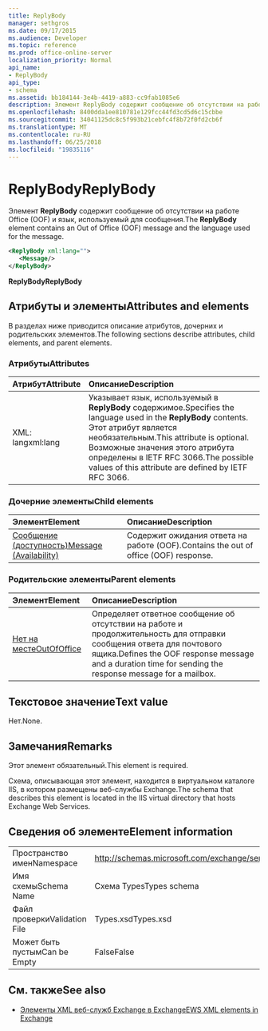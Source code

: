 ```yaml
---
title: ReplyBody
manager: sethgros
ms.date: 09/17/2015
ms.audience: Developer
ms.topic: reference
ms.prod: office-online-server
localization_priority: Normal
api_name:
- ReplyBody
api_type:
- schema
ms.assetid: bb184144-3e4b-4419-a883-cc9fab1085e6
description: Элемент ReplyBody содержит сообщение об отсутствии на работе Office (OOF) и язык, используемый для сообщения.
ms.openlocfilehash: 8400dda1ee810781e129fcc44fd3cd5d6c15cbbe
ms.sourcegitcommit: 34041125dc8c5f993b21cebfc4f8b72f0fd2cb6f
ms.translationtype: MT
ms.contentlocale: ru-RU
ms.lasthandoff: 06/25/2018
ms.locfileid: "19835116"
---
```

# <a name="replybody"></a><span data-ttu-id="8eecc-103">ReplyBody</span><span class="sxs-lookup"><span data-stu-id="8eecc-103">ReplyBody</span></span>

<span data-ttu-id="8eecc-104">Элемент **ReplyBody** содержит сообщение об отсутствии на работе Office (OOF) и язык, используемый для сообщения.</span><span class="sxs-lookup"><span data-stu-id="8eecc-104">The **ReplyBody** element contains an Out of Office (OOF) message and the language used for the message.</span></span> 
  
```XML
<ReplyBody xml:lang="">
   <Message/>
</ReplyBody>
```

 <span data-ttu-id="8eecc-105">**ReplyBody**</span><span class="sxs-lookup"><span data-stu-id="8eecc-105">**ReplyBody**</span></span>
## <a name="attributes-and-elements"></a><span data-ttu-id="8eecc-106">Атрибуты и элементы</span><span class="sxs-lookup"><span data-stu-id="8eecc-106">Attributes and elements</span></span>

<span data-ttu-id="8eecc-107">В разделах ниже приводится описание атрибутов, дочерних и родительских элементов.</span><span class="sxs-lookup"><span data-stu-id="8eecc-107">The following sections describe attributes, child elements, and parent elements.</span></span>
  
### <a name="attributes"></a><span data-ttu-id="8eecc-108">Атрибуты</span><span class="sxs-lookup"><span data-stu-id="8eecc-108">Attributes</span></span>

|<span data-ttu-id="8eecc-109">**Атрибут**</span><span class="sxs-lookup"><span data-stu-id="8eecc-109">**Attribute**</span></span>|<span data-ttu-id="8eecc-110">**Описание**</span><span class="sxs-lookup"><span data-stu-id="8eecc-110">**Description**</span></span>|
|:-----|:-----|
|<span data-ttu-id="8eecc-111">XML: lang</span><span class="sxs-lookup"><span data-stu-id="8eecc-111">xml:lang</span></span>  <br/> |<span data-ttu-id="8eecc-112">Указывает язык, используемый в **ReplyBody** содержимое.</span><span class="sxs-lookup"><span data-stu-id="8eecc-112">Specifies the language used in the **ReplyBody** contents.</span></span> <span data-ttu-id="8eecc-113">Этот атрибут является необязательным.</span><span class="sxs-lookup"><span data-stu-id="8eecc-113">This attribute is optional.</span></span> <span data-ttu-id="8eecc-114">Возможные значения этого атрибута определены в IETF RFC 3066.</span><span class="sxs-lookup"><span data-stu-id="8eecc-114">The possible values of this attribute are defined by IETF RFC 3066.</span></span>  <br/> |
   
### <a name="child-elements"></a><span data-ttu-id="8eecc-115">Дочерние элементы</span><span class="sxs-lookup"><span data-stu-id="8eecc-115">Child elements</span></span>

|<span data-ttu-id="8eecc-116">**Элемент**</span><span class="sxs-lookup"><span data-stu-id="8eecc-116">**Element**</span></span>|<span data-ttu-id="8eecc-117">**Описание**</span><span class="sxs-lookup"><span data-stu-id="8eecc-117">**Description**</span></span>|
|:-----|:-----|
|[<span data-ttu-id="8eecc-118">Сообщение (доступность)</span><span class="sxs-lookup"><span data-stu-id="8eecc-118">Message (Availability)</span></span>](message-availability.md) <br/> |<span data-ttu-id="8eecc-119">Содержит ожидания ответа на работе (OOF).</span><span class="sxs-lookup"><span data-stu-id="8eecc-119">Contains the out of office (OOF) response.</span></span>  <br/> |
   
### <a name="parent-elements"></a><span data-ttu-id="8eecc-120">Родительские элементы</span><span class="sxs-lookup"><span data-stu-id="8eecc-120">Parent elements</span></span>

|<span data-ttu-id="8eecc-121">**Элемент**</span><span class="sxs-lookup"><span data-stu-id="8eecc-121">**Element**</span></span>|<span data-ttu-id="8eecc-122">**Описание**</span><span class="sxs-lookup"><span data-stu-id="8eecc-122">**Description**</span></span>|
|:-----|:-----|
|[<span data-ttu-id="8eecc-123">Нет на месте</span><span class="sxs-lookup"><span data-stu-id="8eecc-123">OutOfOffice</span></span>](outofoffice.md) <br/> |<span data-ttu-id="8eecc-124">Определяет ответное сообщение об отсутствии на работе и продолжительность для отправки сообщения ответа для почтового ящика.</span><span class="sxs-lookup"><span data-stu-id="8eecc-124">Defines the OOF response message and a duration time for sending the response message for a mailbox.</span></span>  <br/> |
   
## <a name="text-value"></a><span data-ttu-id="8eecc-125">Текстовое значение</span><span class="sxs-lookup"><span data-stu-id="8eecc-125">Text value</span></span>

<span data-ttu-id="8eecc-126">Нет.</span><span class="sxs-lookup"><span data-stu-id="8eecc-126">None.</span></span>
  
## <a name="remarks"></a><span data-ttu-id="8eecc-127">Замечания</span><span class="sxs-lookup"><span data-stu-id="8eecc-127">Remarks</span></span>

<span data-ttu-id="8eecc-128">Этот элемент обязательный.</span><span class="sxs-lookup"><span data-stu-id="8eecc-128">This element is required.</span></span>
  
<span data-ttu-id="8eecc-129">Схема, описывающая этот элемент, находится в виртуальном каталоге IIS, в котором размещены веб-службы Exchange.</span><span class="sxs-lookup"><span data-stu-id="8eecc-129">The schema that describes this element is located in the IIS virtual directory that hosts Exchange Web Services.</span></span>
  
## <a name="element-information"></a><span data-ttu-id="8eecc-130">Сведения об элементе</span><span class="sxs-lookup"><span data-stu-id="8eecc-130">Element information</span></span>

|||
|:-----|:-----|
|<span data-ttu-id="8eecc-131">Пространство имен</span><span class="sxs-lookup"><span data-stu-id="8eecc-131">Namespace</span></span>  <br/> |http://schemas.microsoft.com/exchange/services/2006/types  <br/> |
|<span data-ttu-id="8eecc-132">Имя схемы</span><span class="sxs-lookup"><span data-stu-id="8eecc-132">Schema Name</span></span>  <br/> |<span data-ttu-id="8eecc-133">Схема Types</span><span class="sxs-lookup"><span data-stu-id="8eecc-133">Types schema</span></span>  <br/> |
|<span data-ttu-id="8eecc-134">Файл проверки</span><span class="sxs-lookup"><span data-stu-id="8eecc-134">Validation File</span></span>  <br/> |<span data-ttu-id="8eecc-135">Types.xsd</span><span class="sxs-lookup"><span data-stu-id="8eecc-135">Types.xsd</span></span>  <br/> |
|<span data-ttu-id="8eecc-136">Может быть пустым</span><span class="sxs-lookup"><span data-stu-id="8eecc-136">Can be Empty</span></span>  <br/> |<span data-ttu-id="8eecc-137">False</span><span class="sxs-lookup"><span data-stu-id="8eecc-137">False</span></span>  <br/> |
   
## <a name="see-also"></a><span data-ttu-id="8eecc-138">См. также</span><span class="sxs-lookup"><span data-stu-id="8eecc-138">See also</span></span>



- [<span data-ttu-id="8eecc-139">Элементы XML веб-служб Exchange в Exchange</span><span class="sxs-lookup"><span data-stu-id="8eecc-139">EWS XML elements in Exchange</span></span>](ews-xml-elements-in-exchange.md)


